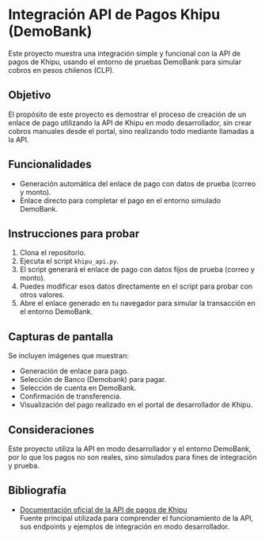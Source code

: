 # Integración API de Pagos Khipu (DemoBank)

Este proyecto muestra una integración simple y funcional con la API de pagos de Khipu, usando el entorno de pruebas DemoBank para simular cobros en pesos chilenos (CLP).

## Objetivo

El propósito de este proyecto es demostrar el proceso de creación de un enlace de pago utilizando la API de Khipu en modo desarrollador, sin crear cobros manuales desde el portal, sino realizando todo mediante llamadas a la API.

## Funcionalidades

- Generación automática del enlace de pago con datos de prueba (correo y monto).
- Enlace directo para completar el pago en el entorno simulado DemoBank.

## Instrucciones para probar

1. Clona el repositorio.
2. Ejecuta el script `khipu_api.py`.
3. El script generará el enlace de pago con datos fijos de prueba (correo y monto).
4. Puedes modificar esos datos directamente en el script para probar con otros valores.
5. Abre el enlace generado en tu navegador para simular la transacción en el entorno DemoBank.

## Capturas de pantalla

Se incluyen imágenes que muestran:

- Generación de enlace para pago.
- Selección de Banco (Demobank) para pagar.
- Selección de cuenta en DemoBank.
- Confirmación de transferencia.
- Visualización del pago realizado en el portal de desarrollador de Khipu.

## Consideraciones

Este proyecto utiliza la API en modo desarrollador y el entorno DemoBank, por lo que los pagos no son reales, sino simulados para fines de integración y prueba.

## Bibliografía

- [Documentación oficial de la API de pagos de Khipu](https://khipu.com/page/api)  
  Fuente principal utilizada para comprender el funcionamiento de la API, sus endpoints y ejemplos de integración en modo desarrollador.
